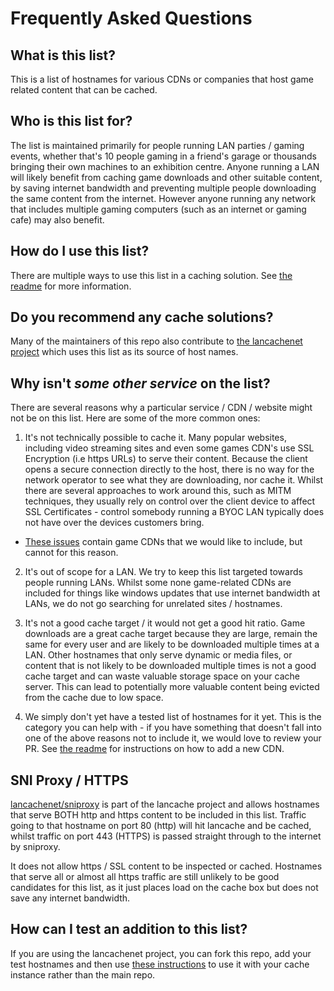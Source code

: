 # Frequently Asked Questions

## What is this list?

This is a list of hostnames for various CDNs or companies that host game related content that can be cached.

## Who is this list for?

The list is maintained primarily for people running LAN parties / gaming events, whether that's 10 people gaming in a friend's garage or thousands bringing their own machines to an exhibition centre. Anyone running a LAN will likely benefit from caching game downloads and other suitable content, by saving internet bandwidth and preventing multiple people downloading the same content from the internet. However anyone running any network that includes multiple gaming computers (such as an internet or gaming cafe) may also benefit.

## How do I use this list?

There are multiple ways to use this list in a caching solution. See [the readme](https://github.com/uklans/cache-domains#usage) for more information.

## Do you recommend any cache solutions?

Many of the maintainers of this repo also contribute to [the lancachenet project](https://github.com/lancachenet/monolithic) which uses this list as its source of host names.

## Why isn't *some other service* on the list?

There are several reasons why a particular service / CDN / website might not be on this list. Here are some of the more common ones:

 1. It's not technically possible to cache it. Many popular websites, including video streaming sites and even some games CDN's use SSL Encryption (i.e https URLs) to serve their content. Because the client opens a secure connection directly to the host, there is no way for the network operator to see what they are downloading, nor cache it. Whilst there are several approaches to work around this, such as MITM techniques, they usually rely on control over the client device to affect SSL Certificates - control somebody running a BYOC LAN typically does not have over the devices customers bring.
 
   - [These issues](https://github.com/uklans/cache-domains/issues?q=is%3Aissue+is%3Aopen+label%3Ahttps-cantfix) contain game CDNs that we would like to include, but cannot for this reason. 
 
 2. It's out of scope for a LAN. We try to keep this list targeted towards people running LANs. Whilst some none game-related CDNs are included for things like windows updates that use internet bandwidth at LANs, we do not go searching for unrelated sites / hostnames.
 
 3. It's not a good cache target / it would not get a good hit ratio. Game downloads are a great cache target because they are large, remain the same for every user and are likely to be downloaded multiple times at a LAN. Other hostnames that only serve dynamic or media files, or content that is not likely to be downloaded multiple times is not a good cache target and can waste valuable storage space on your cache server. This can lead to potentially more valuable content being evicted from the cache due to low space.
 
 4. We simply don't yet have a tested list of hostnames for it yet. This is the category you can help with - if you have something that doesn't fall into one of the above reasons not to include it, we would love to review your PR. See [the readme](https://github.com/uklans/cache-domains) for instructions on how to add a new CDN.

## SNI Proxy / HTTPS

[lancachenet/sniproxy](https://github.com/lancachenet/sniproxy) is part of the lancache project and allows hostnames that serve BOTH http and https content to be included in this list. Traffic going to that hostname on port 80 (http) will hit lancache and be cached, whilst traffic on port 443 (HTTPS) is passed straight through to the internet by sniproxy.

It does not allow https / SSL content to be inspected or cached. Hostnames that serve all or almost all https traffic are still unlikely to be good candidates for this list, as it just places load on the cache box but does not save any internet bandwidth.

## How can I test an addition to this list?

If you are using the lancachenet project, you can fork this repo, add your test hostnames and then use [these instructions](https://github.com/lancachenet/lancache-dns#custom-forksbranches) to use it with your cache instance rather than the main repo.